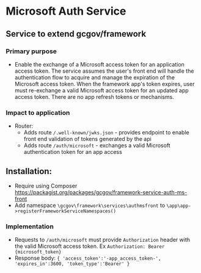 # Microsoft Auth Service

## Service to extend gcgov/framework

### Primary purpose

* Enable the exchange of a Microsoft access token for an application access token. The service assumes the user's front
  end will handle the authentication flow to acquire and manage the expiration of the Microsoft access token. When the
  framework app's token expires, user must re-exchange a valid Microsoft access token for an updated app access token.
  There are no app refresh tokens or mechanisms.

### Impact to application
* Router:
  * Adds route `/.well-known/jwks.json` - provides endpoint to enable front end validation of tokens generated by the api
  * Adds route `/auth/microsoft` - exchanges a valid Microsoft authentication token for an app access

## Installation:
* Require using Composer https://packagist.org/packages/gcgov/framework-service-auth-ms-front
* Add namespace `\gcgov\framework\services\authmsfront` to `\app\app->registerFrameworkServiceNamespaces()`

### Implementation
* Requests to `/auth/microsoft` must provide `Authorization` header with the valid Microsoft access token. Ex `Authorization: Bearer {microsoft_token}`
* Response body: `{ 'access_token':'-app_access_token-', 'expires_in':3600, 'token_type':'Bearer' }`

